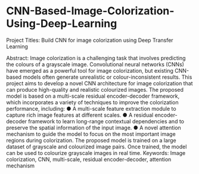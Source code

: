 # CNN-Based-Image-Colorization-Using-Deep-Learning

Project Titles: Build CNN for image colorization using Deep Transfer Learning

Abstract:
Image colorization is a challenging task that involves predicting the colours of a grayscale image. Convolutional neural networks (CNNs) have emerged as a powerful tool for image colorization, but existing CNN-based models often generate unrealistic or colour-inconsistent results.
This project aims to develop a novel CNN architecture for image colorization that can produce high-quality and realistic colourized images. The proposed model is based on a multi-scale residual encoder-decoder framework, which incorporates a variety of techniques to improve the colorization performance, including:
●	A multi-scale feature extraction module to capture rich image features at different scales.
●	A residual encoder-decoder framework to learn long-range contextual dependencies and to preserve the spatial information of the input image.
●	A novel attention mechanism to guide the model to focus on the most important image regions during colorization.
The proposed model is trained on a large dataset of grayscale and colourized image pairs. Once trained, the model can be used to colourize grayscale images in real time.
Keywords: Image colorization, CNN, multi-scale, residual encoder-decoder, attention mechanism

